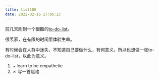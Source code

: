 ```yaml
---
title: list100
date: 2022-02-16 17:06:13
---
```

前几天刷到一个很酷的[to-do-list](https://huyenchip.com/list-100/)。

很羡慕，在有限的时间里体验生命。

有时候会在人群中迷失，不知道自己要做什么，有何意义。所以也想做一张to-do-list，以此为意义。

1. ~ learn to be empathetic
2. ✗ 写一首赋格
